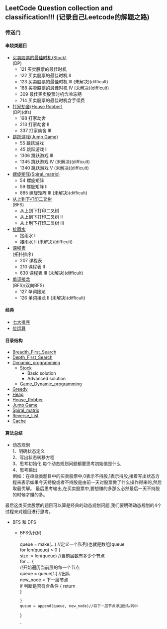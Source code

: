 ## LeetCode Question collection and classification!!! (记录自己Leetcode的解题之路)

### 传送门
#### 串烧类题目

+ [买卖股票的最佳时机(Stock)](https://github.com/MrVWY/LeetCode-Study/tree/master/Dynamic_programming/Stock)  
(DP)
  + 121 买卖股票的最佳时机
  + 122 买卖股票的最佳时机 II
  + 123 买卖股票的最佳时机 III (未解决)(difficult)
  + 188 买卖股票的最佳时机 IV (未解决)(difficult)
  + 309 最佳买卖股票时机含冷冻期
  + 714 买卖股票的最佳时机含手续费
+ [打家劫舍(House Robber)](https://github.com/MrVWY/LeetCode-Study/tree/master/House_Robber)  
(DP)(dfs)
  + 198 打家劫舍
  + 213 打家劫舍 II
  + 337 打家劫舍 III
+ [跳跃游戏(Jump Game)](https://github.com/MrVWY/LeetCode-Study/tree/master/Jump_Game)
  + 55 跳跃游戏
  + 45 跳跃游戏 II
  + 1306 跳跃游戏 III
  + 1345 跳跃游戏 IV (未解决)(difficult)
  + 1340 跳跃游戏 V (未解决)(difficult)
+ [螺旋矩阵(Spiral_matrix)](https://github.com/MrVWY/LeetCode-Study/blob/master/Spiral_matrix)
  + 54 螺旋矩阵
  + 59 螺旋矩阵 II
  + 885 螺旋矩阵 III (未解决)(difficult)
+ [从上到下打印二叉树](https://github.com/MrVWY/LeetCode-Study/blob/master/Breadth_First_Search/Breadth_first_search_2.go)  
(BFS)
  + 从上到下打印二叉树
  + 从上到下打印二叉树 II
  + 从上到下打印二叉树 III
+ [接雨水](https://github.com/MrVWY/LeetCode-Study/tree/master/Catch_rain)
  + 接雨水 I
  + 接雨水 II (未解决)(difficult)
+ [课程表]()  
(拓扑排序)
  + 207 课程表
  + 210 课程表 II
  + 630 课程表 III (未解决)(difficult)
+ [单词接龙](https://github.com/MrVWY/LeetCode-Study/blob/master/Breadth_First_Search/Word_Solitaire/Word_Solitaire.go)  
(BFS)(双向BFS)
  + 127 单词接龙
  + 126 单词接龙 II (未解决)(difficult)
#### 经典

+ [七大排序](https://github.com/MrVWY/LeetCode-Study/blob/master/Sort/Sort.go)
+ [位运算](https://github.com/MrVWY/LeetCode-Study/tree/master/bitwise_operation)

#### 目录结构

+ [Breadth_First_Search]()
+ [Depth_First_Search](https://github.com/MrVWY/LeetCode-Study/tree/master/Depth-First-Search)
+ [Dynamic_programming](https://github.com/MrVWY/LeetCode-Study/tree/master/Dynamic_programming)
  + [Stock](https://github.com/MrVWY/LeetCode-Study/tree/master/Dynamic_programming/Stock)
    + Basic solution
    + Advanced solution
  + [Game_Dynamic_programming](https://github.com/MrVWY/LeetCode-Study/blob/master/Dynamic_programming/Game_Dp.go)
+ [Greedy](https://github.com/MrVWY/LeetCode-Study/tree/master/greedy)
+ [Heap](https://github.com/MrVWY/LeetCode-Study/tree/master/heap)
+ [House_Robber](https://github.com/MrVWY/LeetCode-Study/tree/master/House_Robber)
+ [Jump Game](https://github.com/MrVWY/LeetCode-Study/tree/master/Jump_Game)
+ [Spiral_matrix](https://github.com/MrVWY/LeetCode-Study/blob/master/Spiral_matrix)
+ [Reverse_List](https://github.com/MrVWY/LeetCode-Study/tree/master/Spiral_matrix)
+ [Cache](https://github.com/MrVWY/LeetCode-Study/tree/master/Cache)

#### 算法总结

+ 动态规划  
1、明确状态定义  
2、写出状态转移方程  
3、思考初始化,每个动态规划问题都要思考初始值是什么  
4、思考输出  
例如：在串烧类题目中的买卖股票中,0表示不持股,1表示持股,接着写出状态方程来表示如果今天持股或者不持股是由前一天对股票做了什么操作得来的,然后取最优解。
最后思考输出,在买卖股票中,要想赚的多那么必然最后一天不持股的时候才赚的多。  

最后这类买卖股票的题目可以算是经典的动态规划问题,我们要明确动态规划的4个过程来对题目进行思考。

+ BFS 和 DFS  
  + BFS伪代码  
    `  
    queue = make(...) //定义一个队列(也就是数组)queue  
    for len(queuq) > 0 {  
        size := len(queue) //当前层数有多少个节点  
        for ... {  
            //开始遍历当前层的每一个节点  
            queue = queue[1:] //出队  
            new_node = 下一层节点  
            if 判断是否符合条件 {
                return  
            } 
             
        }  
        queue = append(queue, new_node)//将下一层节点添加到队列中
    }  
    
    `
    